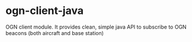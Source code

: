 ogn-client-java
===============

OGN client module. It provides clean, simple java API to subscribe to OGN beacons (both aircraft and base station)
